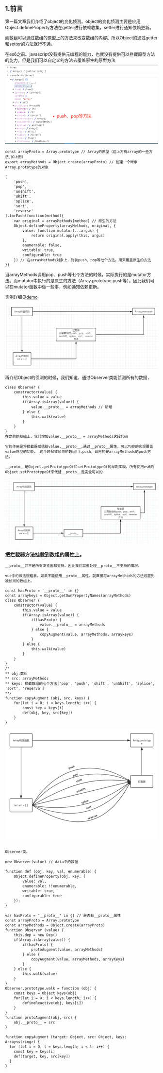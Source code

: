 ## 1.前言
第一篇文章我们介绍了object的变化侦测。object的变化侦测主要是应用Object.defineProperty方法在getter进行依赖收集，setter进行通知依赖更新。

而数组可以通过数组的原型上的方法来改变数组的内容。所以Object的通过getter和setter的方法就行不通。

在es6之前。javascript没有提供元编程的能力，也就没有提供可以拦截原型方法的能力。但是我们可以自定义的方法去覆盖原生的原型方法
![array方法](./images/array方法.png)
```
const arrayProto = Array.prototype // Array的原型（这上方有array的一些方法,如上图）
export arrayMethods = Object.create(arrayProto) // 创建一个继承Array.prototype的对象

[
    'push',
    'pop',
    'unshift',
    'shift',
    'splice',
    'sort',
    'reverse'
].forEach(function(method){
    var original = arrayMethods[method] // 原生的方法
    Object.defineProperty(arrayMethods, original, {
        value: function mutator(...argus) {
            return original.apply(this, argus)
        },
        enumerable: false,
        writable: true,
        configurable: true
    }) // 在arrayMethods对象上，封装push、pop等七个方法，用来覆盖原生的方法
})
```
当arrayMethods调用pop、push等七个方法的时候，实际执行的是mutator方法。而mutator中执行的是原生的方法（Array.prototype.push等）。因此我们可以在mutator函数中做一些事，例如通知依赖更新。

实例详细见[demo](./vue.html)

![arrya监测](./images/arrya监测.png)

再介绍Object的侦测的时候，我们知道，通过Observer类能侦测所有的数据，

```
class Observer {
    constructor(value) {
        this.value = value
        if(Array.isArray(value)) {
            value.__proto__ = arrayMethods // 新增
        } else {
            this.walk(value)
        }
    }
}
在之前的基础上，我们增加value.__proto__ = arrayMethods这段代码

它的作用是将拦截器赋值给value.__proto__,通过__proto__属性，可以巧妙的实现覆盖value原型的功能。 这个时候被侦测的数组[].push，调用的是arrayMethods的push方法。

__proto__是Object.getPrototypeOf和setPrototypeOf的早期实现。所有使用es6的Object.setPrototypeOf来代替__proto__是完全可以的
```
![__proto__](./images/__proto__覆盖.png)

### 把拦截器方法挂载到数组的属性上。
```
__proto__并不是所有浏览器都支持。因此我们需要处理__proto__不支持的情况。

vue中的做法很粗暴，如果不能使用__proto__属性，就直接将arrayMethods的方法设置到被侦测的数组上。

const hasProto = '__proto__' in {}
const arraykeys = Object.getOwnPropertyNames(arrayMethods)
class Observer {
    constructor(value) {
        this.value = value
        if(Array.isArray(value)) {
            if(hasProto) {
                value.__proto__ = arrayMethods
            } else {
                copyAugment(value, arrayMethods, arraykeys)
            }
        } else {
            this.walk(value)
        }
    }
}
/*
** obj:数组
** src: arrayMethods
** keys: 拦截数组的七个方法['pop', 'push', 'shift', 'unShift', 'splice', 'sort', 'reserve']
**/
function copyAugment (obj, src, keys) {
    for(let i = 0; i < keys.length; i++) {
        const key = keys[i]
        def(obj, key, src[key])
    }
}
```
![不支持__proto__](./images/不支持__proto__.png)
```

Observer类。

new Observer(value) // data中的数据

function def (obj, key, val, enumerable) {
    Object.defineProperty(obj, key, {
        value: val,
        enumerable: !!enumerable,
        writable: true,
        configurable: true
    });
}

var hasProto = '__proto__' in {} // 是否有__proto__属性
const arrayProto = Array.prototype
const arrayMethods = Object.create(arrayProto)
function Observer (value) {
    this.dep = new Dep()
    if(Array.isArray(value)) {
        if(hasProto) {
            protoAugment(value, arrayMethods)
        } else {
            copyAugment(value, arrayMethods, arrayKeys)
        }
    } else {
        this.walk(value)
    }
}
Observer.prototype.walk = function (obj) {
    const keys = Object.keys(obj)
    for(let i = 0; i < keys.length; i++) {
        defineReactive(obj, keys[i])
    }
}
function protoAugment(obj, src) {
    obj.__proto__ = src
}

function copyAugment (target: Object, src: Object, keys: Array<string>) {
  for (let i = 0, l = keys.length; i < l; i++) {
    const key = keys[i]
    def(target, key, src[key])
  }
}
```